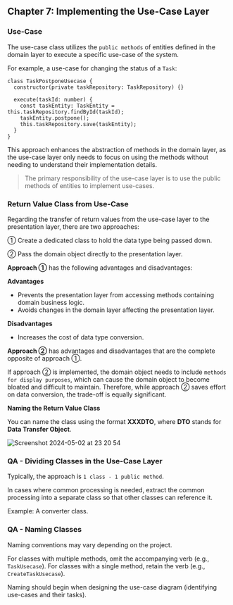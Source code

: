 ## Chapter 7: Implementing the Use-Case Layer

### Use-Case

The use-case class utilizes the `public methods` of entities defined in the domain layer to execute a specific use-case of the system.

For example, a use-case for changing the status of a `Task`:

```TS
class TaskPostponeUsecase {
  constructor(private taskRepository: TaskRepository) {}

  execute(taskId: number) {
    const taskEntity: TaskEntity = this.taskRepository.findById(taskId);
    taskEntity.postpone();
    this.taskRepository.save(taskEntity);
  }
}
```

This approach enhances the abstraction of methods in the domain layer, as the use-case layer only needs to focus on using the methods without needing to understand their implementation details.

> The primary responsibility of the use-case layer is to use the public methods of entities to implement use-cases.

### Return Value Class from Use-Case

Regarding the transfer of return values from the use-case layer to the presentation layer, there are two approaches:

① Create a dedicated class to hold the data type being passed down.

② Pass the domain object directly to the presentation layer.

**Approach ①** has the following advantages and disadvantages:

**Advantages**
- Prevents the presentation layer from accessing methods containing domain business logic.
- Avoids changes in the domain layer affecting the presentation layer.

**Disadvantages**
- Increases the cost of data type conversion.

**Approach ②** has advantages and disadvantages that are the complete opposite of approach ①.

If approach ② is implemented, the domain object needs to include `methods for display purposes`, which can cause the domain object to become bloated and difficult to maintain. Therefore, while approach ② saves effort on data conversion, the trade-off is equally significant.

**Naming the Return Value Class**

You can name the class using the format **XXXDTO**, where **DTO** stands for **Data Transfer Object**.

![Screenshot 2024-05-02 at 23 20 54](https://github.com/tuananhhedspibk/tuananhhedspibk.github.io/assets/15076665/fcd98f68-7f12-47b3-bdd1-2ee38f2b2138)

### QA - Dividing Classes in the Use-Case Layer

Typically, the approach is `1 class - 1 public method`.

In cases where common processing is needed, extract the common processing into a separate class so that other classes can reference it.

Example: A converter class.

### QA - Naming Classes

Naming conventions may vary depending on the project.

For classes with multiple methods, omit the accompanying verb (e.g., `TaskUsecase`).
For classes with a single method, retain the verb (e.g., `CreateTaskUsecase`).

Naming should begin when designing the use-case diagram (identifying use-cases and their tasks).
